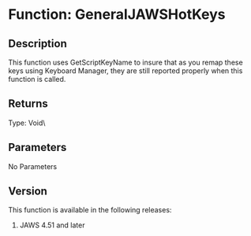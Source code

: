 # Function: GeneralJAWSHotKeys

## Description

This function uses GetScriptKeyName to insure that as you remap these
keys using Keyboard Manager, they are still reported properly when this
function is called.

## Returns

Type: Void\

## Parameters

No Parameters

## Version

This function is available in the following releases:

1.  JAWS 4.51 and later
